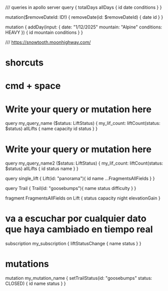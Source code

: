 /// queries in apollo server
query {
  totalDays
  allDays {
    id
    date
    conditions
  }
}


mutation($removeDateId: ID!) {
  removeDate(id: $removeDateId) {
    date
    id
  }
}

mutation {
  addDay(input: {
    date: "1/12/2025"
    mountain: "Alpine"
    conditions: HEAVY
  }) {
    id
    mountain
    conditions
  }
}




/// https://snowtooth.moonhighway.com/
# shorcuts
# cmd + space


# Write your query or mutation here
query my_query_name ($status: LiftStatus) {
  my_lif_count: liftCount(status: $status)
  allLifts {
    name
    capacity
    id
    status
  }
}

# Write your query or mutation here
query my_query_name2 ($status: LiftStatus) {
  my_lif_count: liftCount(status: $status)
  allLifts {
    id
    status
    name
  }
}


query single_lift {
  Lift(id: "panorama"){
    id 
    name
    ...FragmentsAllFields
  }
}

query Trail {
  Trail(id: "goosebumps"){
    name
    status
    difficulty
  }
}


fragment FragmentsAllFields on Lift {
  status
  capacity
  night
  elevationGain
}

# va a escuchar por cualquier dato que haya cambiado en tiempo real
subscription my_subscription {
  liftStatusChange {
    name
    status
  }
}
# mutations
mutation my_mutation_name {
  setTrailStatus(id: "goosebumps" status: CLOSED) {
    id
 		name
    status
  }
}	